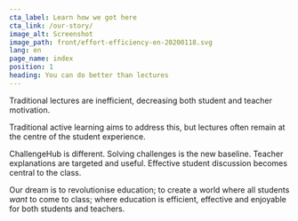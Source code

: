 ```yaml
---
cta_label: Learn how we got here
cta_link: /our-story/
image_alt: Screenshot
image_path: front/effort-efficiency-en-20200118.svg
lang: en
page_name: index
position: 1
heading: You can do better than lectures
---
```


Traditional lectures are inefficient, decreasing both student and teacher motivation.

Traditional active learning aims to address this, but lectures often remain at the centre of the student experience.

ChallengeHub is different. Solving challenges is the new baseline. Teacher explanations are targeted and useful. Effective student discussion becomes central to the class.

Our dream is to revolutionise education; to create a world where all students *want* to come to class; where education is efficient, effective and enjoyable for both students and teachers.
